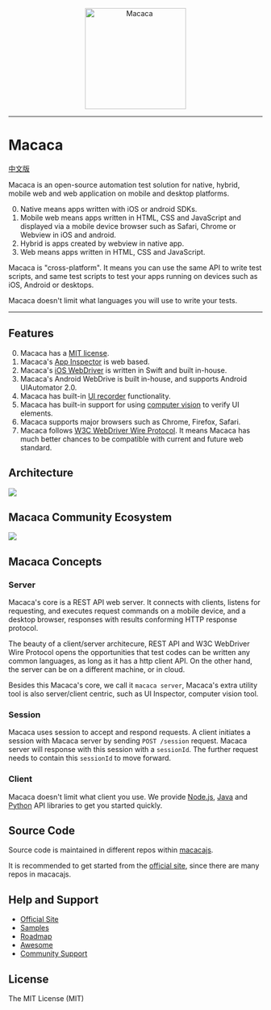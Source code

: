 <p align="center">
  <a href="//macacajs.github.io">
    <img
      alt="Macaca"
      src="https://macacajs.github.io/macaca-logo/svg/monkey.svg"
      width="200"
    />
  </a>
</p>

---

# Macaca

[中文版](README.zh.md)

Macaca is an open-source automation test solution for native, hybrid, mobile web and web application on mobile and desktop platforms.

0. Native means apps written with iOS or android SDKs.
0. Mobile web means apps written in HTML, CSS and JavaScript and displayed via a mobile device browser such as Safari, Chrome or Webview in iOS and android.
0. Hybrid is apps created by webview in native app.
0. Web means apps written in HTML, CSS and JavaScript.

Macaca is "cross-platform". It means you can use the same API to write test scripts, and same test scripts to test your apps running on devices such as iOS, Android or desktops.

Macaca doesn't limit what languages you will use to write your tests.

---

## Features

0. Macaca has a [MIT license](https://opensource.org/licenses/MIT).
0. Macaca's [App Inspector](https://macacajs.com/app-inspector/) is web based.
0. Macaca's [iOS WebDriver](https://github.com/macacajs/XCTestWD) is written in Swift and built in-house.
0. Macaca's Android WebDrive is built in-house, and supports Android UIAutomator 2.0.
0. Macaca has built-in [UI recorder](https://macacajs.github.io/guide/recorder.html) functionality.
0. Macaca has built-in support for using [computer vision](https://macacajs.github.io/guide/computer-vision.html) to verify UI elements.
0. Macaca supports major browsers such as Chrome, Firefox, Safari.
0. Macaca follows [W3C WebDriver Wire Protocol](//www.w3.org/TR/webdriver/). It means Macaca has much better chances to be compatible with current and future web standard.

## Architecture

![](https://wx2.sinaimg.cn/large/88fe9010gy1g1k8o53d0ej20wb0ggwgu.jpg)

## Macaca Community Ecosystem

![](https://wx4.sinaimg.cn/large/88fe9010gy1g1u1s0bzwsj20rz0kwtdx.jpg)

## Macaca Concepts

### Server

Macaca's core is a REST API web server. It connects with clients, listens for requesting, and executes request commands on a mobile device, and a desktop browser, responses with results conforming HTTP response protocol.

The beauty of a client/server architecure, REST API and W3C WebDriver Wire Protocol opens the opportunities that test codes can be written any common languages, as long as it has a http client API. On the other hand, the server can be on a different machine, or in cloud.

Besides this Macaca's core, we call it `macaca server`,  Macaca's extra utility tool is also server/client centric, such as UI Inspector, computer vision tool.

### Session

Macaca uses session to accept and respond requests. A client initiates a session with Macaca server by sending `POST /session` request. Macaca server will response with this session with a `sessionId`. The further request needs to contain this `sessionId` to move forward.

### Client

Macaca doesn't limit what client you use. We provide [Node.js](https://macacajs.com/guide/nodejs.html), [Java](https://macacajs.com/guide/java.html) and [Python](https://macacajs.com/guide/python.html) API libraries to get you started quickly.

## Source Code

Source code is maintained in different repos within [macacajs](https://github.com/macacajs).

It is recommended to get started from the [official site](https://macacajs.github.io), since there are many repos in macacajs.

## Help and Support

- [Official Site](//macacajs.github.io)
- [Samples](//github.com/macaca-sample)
- [Roadmap](//macacajs.github.io/guide/roadmap.html)
- [Awesome](//github.com/macacajs/awesome-macaca)
- [Community Support](//macacajs.github.io/guide/support.html)

## License

The MIT License (MIT)
